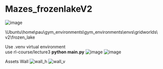 

<H1>Mazes_frozenlakeV2 </H1>

![image](https://user-images.githubusercontent.com/24397487/218247944-0aa5d8ae-db99-4581-9a52-7ba7a5d054f9.png)


\Ubuntu\home\pau\gym_environments\gym_environments\envs\gridworlds\v2\frozen_lake

Use  .venv virtual environment  
use rl-course/lecture3 
<b> python main.py</b>
![image](https://user-images.githubusercontent.com/24397487/218248155-94c22db4-6cba-4f4f-b0d2-074ba1ce6b3f.png)
![image](https://user-images.githubusercontent.com/24397487/218248186-d27e8e45-ca2f-4a75-bd7e-5f4ea5d142e5.png)


Assets Wall 
![wall_h](https://user-images.githubusercontent.com/24397487/218248206-6477d4b5-60e7-4bef-95d7-370be8f3ab89.png)
![wall_v](https://user-images.githubusercontent.com/24397487/218248211-d682b3ed-3ea3-4e08-a861-b62bd1b06423.png)
